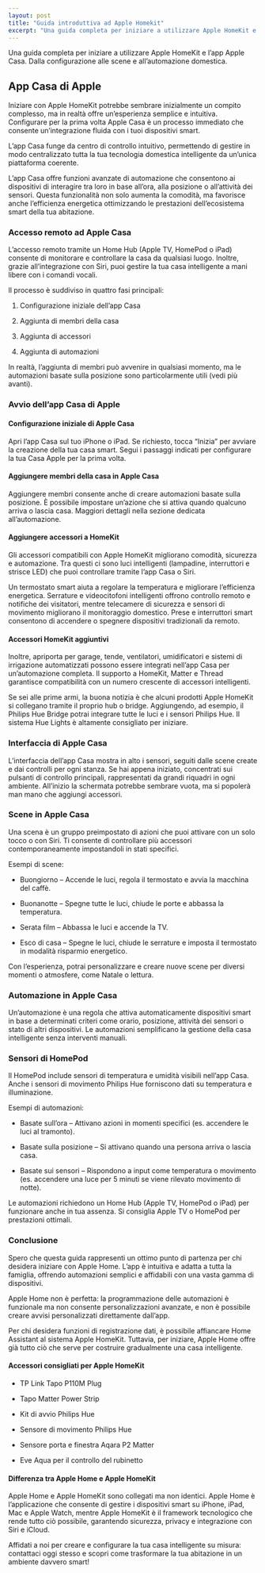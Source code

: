 ```yaml
---
layout: post
title: "Guida introduttiva ad Apple Homekit"
excerpt: "Una guida completa per iniziare a utilizzare Apple HomeKit e l’app Apple Casa. Dalla configurazione alle scene e all’automazione domestica."
---
```


Una guida completa per iniziare a utilizzare Apple HomeKit e l’app Apple Casa. Dalla configurazione alle scene e all’automazione domestica.

## App Casa di Apple

Iniziare con Apple HomeKit potrebbe sembrare inizialmente un compito complesso, ma in realtà offre un’esperienza semplice e intuitiva. Configurare per la prima volta Apple Casa è un processo immediato che consente un’integrazione fluida con i tuoi dispositivi smart.

L’app Casa funge da centro di controllo intuitivo, permettendo di gestire in modo centralizzato tutta la tua tecnologia domestica intelligente da un’unica piattaforma coerente.


L’app Casa offre funzioni avanzate di automazione che consentono ai dispositivi di interagire tra loro in base all’ora, alla posizione o all’attività dei sensori. Questa funzionalità non solo aumenta la comodità, ma favorisce anche l’efficienza energetica ottimizzando le prestazioni dell’ecosistema smart della tua abitazione.

### Accesso remoto ad Apple Casa

L’accesso remoto tramite un Home Hub (Apple TV, HomePod o iPad) consente di monitorare e controllare la casa da qualsiasi luogo. Inoltre, grazie all’integrazione con Siri, puoi gestire la tua casa intelligente a mani libere con i comandi vocali.

Il processo è suddiviso in quattro fasi principali:

1. Configurazione iniziale dell’app Casa

2. Aggiunta di membri della casa

3. Aggiunta di accessori

4. Aggiunta di automazioni

In realtà, l’aggiunta di membri può avvenire in qualsiasi momento, ma le automazioni basate sulla posizione sono particolarmente utili (vedi più avanti).

### Avvio dell’app Casa di Apple

#### Configurazione iniziale di Apple Casa

Apri l’app Casa sul tuo iPhone o iPad. Se richiesto, tocca “Inizia” per avviare la creazione della tua casa smart. Segui i passaggi indicati per configurare la tua Casa Apple per la prima volta.

#### Aggiungere membri della casa in Apple Casa

Aggiungere membri consente anche di creare automazioni basate sulla posizione. È possibile impostare un’azione che si attiva quando qualcuno arriva o lascia casa. Maggiori dettagli nella sezione dedicata all’automazione.

#### Aggiungere accessori a HomeKit

Gli accessori compatibili con Apple HomeKit migliorano comodità, sicurezza e automazione. Tra questi ci sono luci intelligenti (lampadine, interruttori e strisce LED) che puoi controllare tramite l’app Casa o Siri.

Un termostato smart aiuta a regolare la temperatura e migliorare l’efficienza energetica. Serrature e videocitofoni intelligenti offrono controllo remoto e notifiche dei visitatori, mentre telecamere di sicurezza e sensori di movimento migliorano il monitoraggio domestico. Prese e interruttori smart consentono di accendere o spegnere dispositivi tradizionali da remoto.

#### Accessori HomeKit aggiuntivi

Inoltre, apriporta per garage, tende, ventilatori, umidificatori e sistemi di irrigazione automatizzati possono essere integrati nell’app Casa per un’automazione completa. Il supporto a HomeKit, Matter e Thread garantisce compatibilità con un numero crescente di accessori intelligenti.

Se sei alle prime armi, la buona notizia è che alcuni prodotti Apple HomeKit si collegano tramite il proprio hub o bridge. Aggiungendo, ad esempio, il Philips Hue Bridge potrai integrare tutte le luci e i sensori Philips Hue. Il sistema Hue Lights è altamente consigliato per iniziare.

### Interfaccia di Apple Casa

L’interfaccia dell’app Casa mostra in alto i sensori, seguiti dalle scene create e dai controlli per ogni stanza. Se hai appena iniziato, concentrati sui pulsanti di controllo principali, rappresentati da grandi riquadri in ogni ambiente. All’inizio la schermata potrebbe sembrare vuota, ma si popolerà man mano che aggiungi accessori.

### Scene in Apple Casa

Una scena è un gruppo preimpostato di azioni che puoi attivare con un solo tocco o con Siri. Ti consente di controllare più accessori contemporaneamente impostandoli in stati specifici.

Esempi di scene:

- Buongiorno – Accende le luci, regola il termostato e avvia la macchina del caffè.

- Buonanotte – Spegne tutte le luci, chiude le porte e abbassa la temperatura.

- Serata film – Abbassa le luci e accende la TV.

- Esco di casa – Spegne le luci, chiude le serrature e imposta il termostato in modalità risparmio energetico.

Con l’esperienza, potrai personalizzare e creare nuove scene per diversi momenti o atmosfere, come Natale o lettura.

### Automazione in Apple Casa

Un’automazione è una regola che attiva automaticamente dispositivi smart in base a determinati criteri come orario, posizione, attività dei sensori o stato di altri dispositivi. Le automazioni semplificano la gestione della casa intelligente senza interventi manuali.

### Sensori di HomePod

Il HomePod include sensori di temperatura e umidità visibili nell’app Casa. Anche i sensori di movimento Philips Hue forniscono dati su temperatura e illuminazione.

Esempi di automazioni:

- Basate sull’ora – Attivano azioni in momenti specifici (es. accendere le luci al tramonto).

- Basate sulla posizione – Si attivano quando una persona arriva o lascia casa.

- Basate sui sensori – Rispondono a input come temperatura o movimento (es. accendere una luce per 5 minuti se viene rilevato movimento di notte).

Le automazioni richiedono un Home Hub (Apple TV, HomePod o iPad) per funzionare anche in tua assenza. Si consiglia Apple TV o HomePod per prestazioni ottimali.

### Conclusione

Spero che questa guida rappresenti un ottimo punto di partenza per chi desidera iniziare con Apple Home. L’app è intuitiva e adatta a tutta la famiglia, offrendo automazioni semplici e affidabili con una vasta gamma di dispositivi.

Apple Home non è perfetta: la programmazione delle automazioni è funzionale ma non consente personalizzazioni avanzate, e non è possibile creare avvisi personalizzati direttamente dall’app.

Per chi desidera funzioni di registrazione dati, è possibile affiancare Home Assistant al sistema Apple HomeKit. Tuttavia, per iniziare, Apple Home offre già tutto ciò che serve per costruire gradualmente una casa intelligente.

#### Accessori consigliati per Apple HomeKit

- TP Link Tapo P110M Plug

- Tapo Matter Power Strip

- Kit di avvio Philips Hue

- Sensore di movimento Philips Hue

- Sensore porta e finestra Aqara P2 Matter

- Eve Aqua per il controllo del rubinetto

#### Differenza tra Apple Home e Apple HomeKit

Apple Home e Apple HomeKit sono collegati ma non identici. Apple Home è l’applicazione che consente di gestire i dispositivi smart su iPhone, iPad, Mac e Apple Watch, mentre Apple HomeKit è il framework tecnologico che rende tutto ciò possibile, garantendo sicurezza, privacy e integrazione con Siri e iCloud.


Affidati a noi per creare e configurare la tua casa intelligente su misura: contattaci oggi stesso e scopri come trasformare la tua abitazione in un ambiente davvero smart!